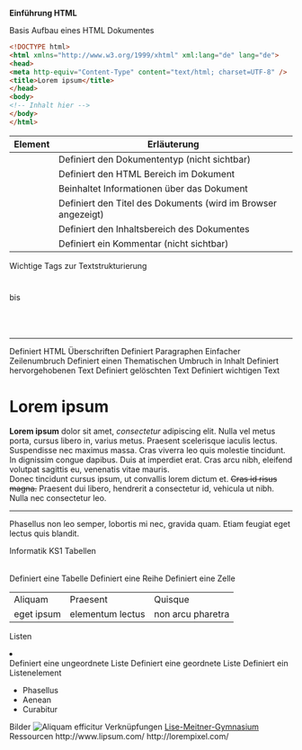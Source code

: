**Einführung HTML**

Basis Aufbau eines HTML Dokumentes

```html
<!DOCTYPE html>
<html xmlns="http://www.w3.org/1999/xhtml" xml:lang="de" lang="de">
<head>
<meta http-equiv="Content-Type" content="text/html; charset=UTF-8" />
<title>Lorem ipsum</title>
</head>
<body>
<!-- Inhalt hier -->
</body>
</html>
```

| Element | Erläuterung |
| --- | --- |
| <!DOCTYPE html> | Definiert den Dokumententyp (nicht sichtbar) |
| <html></html> | Definiert den HTML Bereich im Dokument |
| <head><head> | Beinhaltet Informationen über das Dokument |
| <title></title> | Definiert den Titel des Dokuments (wird im Browser angezeigt) |
| <body></body> | Definiert den Inhaltsbereich des Dokumentes |
| <!--  --> | Definiert ein Kommentar (nicht sichtbar) |

Wichtige Tags zur Textstrukturierung
<h1></h1> bis <h6></h6>
<p></p>
<br />
<hr />
<em></em>
<del></del>
<strong></strong>
Definiert HTML Überschriften
Definiert Paragraphen
Einfacher Zeilenumbruch
Definiert einen Thematischen Umbruch in Inhalt
Definiert hervorgehobenen Text
Definiert gelöschten Text
Definiert wichtigen Text
<div>
<h1>Lorem ipsum</h1>
<p><strong>Lorem ipsum</strong> dolor sit amet, <em>consectetur</em>
adipiscing elit. Nulla vel metus porta, cursus libero in, varius metus. Praesent
scelerisque iaculis lectus. Suspendisse nec maximus massa. Cras viverra leo quis
molestie tincidunt. In dignissim congue dapibus. Duis at imperdiet erat. Cras
arcu nibh, eleifend volutpat sagittis eu, venenatis vitae mauris. <br />Donec
tincidunt cursus ipsum, ut convallis lorem dictum et. <del>Cras id risus
magna.</del> Praesent dui libero, hendrerit a consectetur id, vehicula ut nibh.
Nulla nec consectetur leo.<hr> <span>Phasellus non leo semper, lobortis mi nec,
gravida quam. Etiam feugiat eget lectus quis blandit.</span></p>
</div>Informatik KS1
Tabellen
<table></table>
<tr></tr>
<td></td>
Definiert eine Tabelle
Definiert eine Reihe
Definiert eine Zelle
<table>
<tr>
<td>Aliquam</td>
<td>Praesent</td>
<td>Quisque</td>
</tr>
<tr>
<td>eget ipsum</td>
<td>elementum lectus</td>
<td>non arcu pharetra</td>
</tr>
</table>
Listen
<ul></ul>
<ol></ol>
<li></li>
Definiert eine ungeordnete Liste
Definiert eine geordnete Liste
Definiert ein Listenelement
<ul>
<li>Phasellus</li>
<li>Aenean</li>
<li>Curabitur</li>
</ul>
Bilder
<img src="images/animals-q-c-640-480-3.jpg" alt="Aliquam efficitur" />
Verknüpfungen
<a href="http://www.lmg-remseck.de/">Lise-Meitner-Gymnasium</a>
Ressourcen
http://www.lipsum.com/
http://lorempixel.com/
